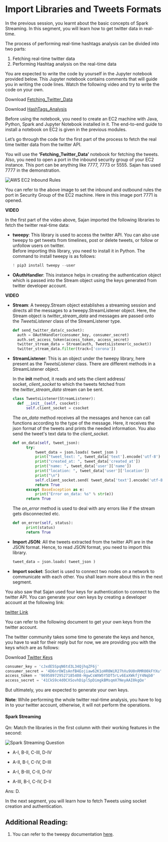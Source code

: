 # Import Libraries and Tweets Formats

In the previous session, you learnt about the basic concepts of Spark Streaming. In this segment, you will learn how to get twitter data in real-time.

The process of performing real-time hashtags analysis can be divided into two parts:

1.  Fetching real-time twitter data
2.  Performing Hashtag analysis on the real-time data

You are expected to write the code by yourself in the Jupyter notebook provided below. This Jupyter notebook contains comments that will guide you in writing the code lines. Watch the following video and try to write the code on your own.

Download [Fetching_Twitter_Data](Fetching_Twitter_Data.ipynb)

Download [HashTags_Analysis](HashTags_Analysis.ipynb)


Before using the notebook, you need to create an EC2 machine with Java, Python, Spark and Jupyter Notebook installed in it. The end-to-end guide to install a notebook on EC2 is given in the previous modules. 

Let’s go through the code for the first part of the process to fetch the real time twitter data from the twitter API.

You will use the **‘Fetching_Twitter_Data’** notebook for fetching the tweets. Also, you need to open a port in the inbound security group of your EC2 instance. This port can be anything like 7777, 7773 or 5555. Sajan has used 7777 in the demonstration.

![AWS EC2 Inbound Rules](https://i.ibb.co/VvhFSpB/AWS-ECC2-Inbound-Rules.png)

You can refer to the above image to set the inbound and outbound rules the port in Security Group of the EC2 machine. Here in this image port 7771 is opened.

**VIDEO**

In the first part of the video above, Sajan imported the following libraries to fetch the twitter real-time data:

-   **tweepy**: This library is used to access the twitter API. You can also use tweepy to get tweets from timelines, post or delete tweets, or follow or unfollow users on twitter.   
    Before importing this library, you need to install it in Python. The command to install tweepy is as follows:
    
    ```python
	! pip3 install tweepy --user
	```
    
-   **OAuthHandler**: This instance helps in creating the authentication object which is passed into the Stream object using the keys generated from twitter developer account.
    

**VIDEO**

-   **Stream**: A tweepy.Stream object establishes a streaming session and directs all the messages to a tweepy.StreamListener object. Here, the Stream object is _twitter_stream_data_ and messages are passed onto the _TweetsListener_ class of the StreamListener type.
    
    ```python
	def send_twitter_data(c_socket):
      auth = OAuthHandler(consumer_key, consumer_secret)
      auth.set_access_token(access_token, access_secret)
      twitter_stream_data = Stream(auth, TweetsListener(c_socket))
      twitter_stream_data.filter(track=['corona'])
	```
    
-   **StreamListener**: This is an object under the tweepy library, here present as the _TweetsListener_ class. There are different methods in a StreamListener object.  
      
    In the __init__ method, it reads and sets the client address/ socket, _client_socket_ to which the tweets fetched from the _twitter_stream_data_ stream can be sent.
    
    ```python
	class TweetsListener(StreamListener):
      def __init__(self, csocket):
          self.client_socket = csocket
	```
    
      
    The _on_data_ method receives all the messages and hence can call functions according to the type of the message. Here, it receives the json format of the tweets and prints the needed information. You also send the tweet's text data to the _client_socket_.
    
    ```python
    def on_data(self, tweet_json):
          try:
              tweet_data = json.loads( tweet_json )
              print("tweet_text: ", tweet_data['text'].encode('utf-8') )
              print("created_at: ", tweet_data['created_at'])  
              print("name: ", tweet_data['user']['name'])              
              print("location: ", tweet_data['user']['location'])
              print("\n")
              self.client_socket.send( tweet_data['text'].encode('utf-8') )
              return True
          except BaseException as e:
              print("Error on_data: %s" % str(e))
          return True
	```
    
      
    The _on_error_ method is used to deal with any errors like if the stream gets disconnected etc.
    
    ```python
    def on_error(self, status):
          print(status)
          return True
	```
    

-   **Import JSON**: All the tweets extracted from the twitter API are in the JSON format. Hence, to read JSON format, you need to import this library.
    
    ```python
    tweet_data = json.loads( tweet_json )
	```
    
-   **Import socket**: Socket is used to connect two nodes on a network to communicate with each other. You shall learn more about this in the next segment.

You also saw that Sajan used four keys for authentication to connect to the twitter API. You can generate your own keys by creating a developer account at the following link:

[twitter Link](https://apps.twitter.com/)

You can refer to the following document to get your own keys from the twitter account.

The twitter community takes some time to generate the keys and hence, you have to wait for their reply but for now, we are providing you with the keys which are as follows:

Download [Twitter Keys](Twitter_Keys.pdf)

```python
consumer_key = 'cJxdE5SpqN6td3L34QjhqZF6j'
consumer_secret = '4D6nrOWIsAnfB4Eojiaw62K1oHR0WiR27hXu9U0nRMR00kFYXu'
access_token = '969589729527185408-HgwCsWXW5Y5DT5rLv6EaXWkfjY4Nqb0'
access_secret = '41CkS9c4d0CXSovhDipl5pDimgkBMsqmX7NeyAAI0kgQe'
```

But ultimately, you are expected to generate your own keys.

  
**Note**: While performing the whole twitter real-time analysis, you have to log in to your twitter account, otherwise, it will not perform the operations.

#### Spark Streaming

Qn: Match the libraries in the first column with their working features in the second:

![Spark Streaming Question](https://i.ibb.co/tX7BXZ3/Spark-Streaming-Question.png)

- A-I, B-II, C-III, D-IV

- A-II, B-I, C-IV, D-III

- A-I, B-III, C-II, D-IV

- A-III, B-I, C-IV, D-II

Ans: D.

In the next segment, you will learn how to fetch Tweets using socket creation and authentication.

## Additional Reading:

1.  You can refer to the tweepy documentation [here](http://docs.tweepy.org/en/latest/index.html).